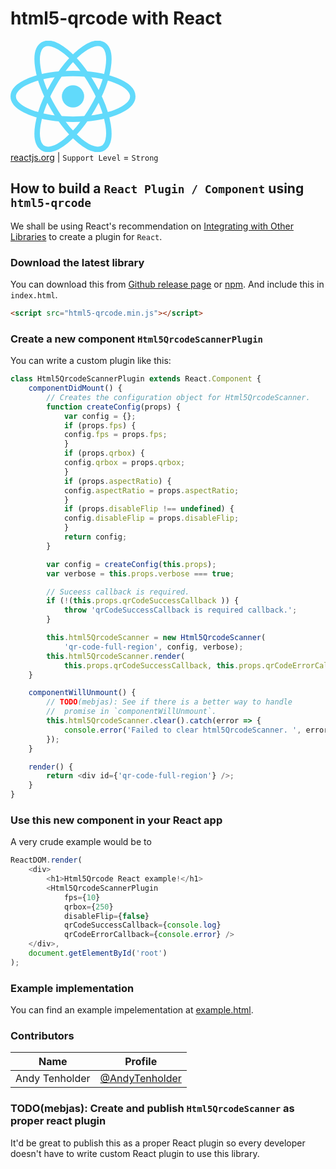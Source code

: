 # html5-qrcode with React
<img src="data:image/svg+xml;base64,PHN2ZyB4bWxucz0iaHR0cDovL3d3dy53My5vcmcvMjAwMC9zdmciIHZpZXdCb3g9Ii0xMS41IC0xMC4yMzE3NCAyMyAyMC40NjM0OCI+CiAgPHRpdGxlPlJlYWN0IExvZ288L3RpdGxlPgogIDxjaXJjbGUgY3g9IjAiIGN5PSIwIiByPSIyLjA1IiBmaWxsPSIjNjFkYWZiIi8+CiAgPGcgc3Ryb2tlPSIjNjFkYWZiIiBzdHJva2Utd2lkdGg9IjEiIGZpbGw9Im5vbmUiPgogICAgPGVsbGlwc2Ugcng9IjExIiByeT0iNC4yIi8+CiAgICA8ZWxsaXBzZSByeD0iMTEiIHJ5PSI0LjIiIHRyYW5zZm9ybT0icm90YXRlKDYwKSIvPgogICAgPGVsbGlwc2Ugcng9IjExIiByeT0iNC4yIiB0cmFuc2Zvcm09InJvdGF0ZSgxMjApIi8+CiAgPC9nPgo8L3N2Zz4K" width="200px"><br>
[reactjs.org](https://reactjs.org/) | `Support Level` = `Strong`

## How to build a `React Plugin / Component` using `html5-qrcode`
We shall be using React's recommendation on [Integrating with Other Libraries](https://reactjs.org/docs/integrating-with-other-libraries.html) to create a plugin for `React`.

### Download the latest library
You can download this from [Github release page](https://github.com/mebjas/html5-qrcode/releases) or [npm](https://www.npmjs.com/package/html5-qrcode). And include this in `index.html`.

```html
<script src="html5-qrcode.min.js"></script>
```

### Create a new component `Html5QrcodeScannerPlugin`
You can write a custom plugin like this:

```js
class Html5QrcodeScannerPlugin extends React.Component {
    componentDidMount() {
        // Creates the configuration object for Html5QrcodeScanner.
        function createConfig(props) {
            var config = {};
            if (props.fps) {
            config.fps = props.fps;
            }
            if (props.qrbox) {
            config.qrbox = props.qrbox;
            }
            if (props.aspectRatio) {
            config.aspectRatio = props.aspectRatio;
            }
            if (props.disableFlip !== undefined) {
            config.disableFlip = props.disableFlip;
            }
            return config;
        }

        var config = createConfig(this.props);
        var verbose = this.props.verbose === true;

        // Suceess callback is required.
        if (!(this.props.qrCodeSuccessCallback )) {
            throw 'qrCodeSuccessCallback is required callback.';
        }

        this.html5QrcodeScanner = new Html5QrcodeScanner(
            'qr-code-full-region', config, verbose);
        this.html5QrcodeScanner.render(
            this.props.qrCodeSuccessCallback, this.props.qrCodeErrorCallback);
    }

    componentWillUnmount() {
        // TODO(mebjas): See if there is a better way to handle
        //  promise in `componentWillUnmount`.
        this.html5QrcodeScanner.clear().catch(error => {
            console.error('Failed to clear html5QrcodeScanner. ', error);
        });
    }

    render() {
        return <div id={'qr-code-full-region'} />;
    }
}
```

### Use this new component in your React app
A very crude example would be to
```js
ReactDOM.render(
    <div>
        <h1>Html5Qrcode React example!</h1>
        <Html5QrcodeScannerPlugin
            fps={10}
            qrbox={250}
            disableFlip={false}
            qrCodeSuccessCallback={console.log}
            qrCodeErrorCallback={console.error} />
    </div>,
    document.getElementById('root')
);
```

### Example implementation
You can find an example impelementation at [example.html](./example.html).

### Contributors
| Name | Profile|
| ----- | ------ |
| Andy Tenholder| [@AndyTenholder](https://github.com/AndyTenholder) |

### TODO(mebjas): Create and publish `Html5QrcodeScanner` as proper react plugin
It'd be great to publish this as a proper React plugin so every developer doesn't have to write custom React plugin to use this library.
